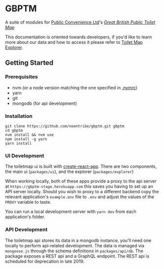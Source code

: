 # GBPTM

A suite of modules for [Public Convenience Ltd](https://www.publicconvenience.org/)'s *[Great British Public Toilet Map](https://www.toiletmap.org.uk)*

This documentation is oriented towards developers, if you'd like to learn more about our data and how to access it please refer to [Toilet Map Explorer](https://www.toiletmap.org.uk/explorer).

## Getting Started

### Prerequisites

* nvm (or a node version matching the one specified in [.nvmrc](./nvmrc))
* yarn
* git
* mongodb (for api development)

### Installation

```
git clone https://github.com/neontribe/gbptm.git gbptm
cd gbptm
nvm install && nvm use
npm install -g yarn
yarn install
```

### UI Development

The toiletmap ui is built with [create-react-app](https://github.com/facebook/create-react-app/blob/master/packages/react-scripts/template/README.md). There are two components, the main ui (`packages/ui`), and the explorer (`packages/explorer`)

When working locally, both of these apps provide a proxy to the api server at `https://gbptm-stage.herokuapp.com` this saves you having to set up an API server locally. Should you wish to proxy to a different backend copy the relevant application's `example.env` file to `.env` and adjust the values of the `PROXY` variable to taste.

You can run a local development server with `yarn dev` from each application's folder.

### API Development

The toiletmap api stores its data in a mongodb instance, you'll need one locally to perform api-related development. The data is managed via `mongoose.js` through the schema definitions in `packages/api/db`. The package exposes a REST api and a GraphQL endpoint. The REST api is scheduled for deprecation in late 2019.
